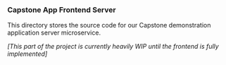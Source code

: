 ### Capstone App Frontend Server
This directory stores the source code for our Capstone demonstration application server microservice.

*[This part of the project is currently heavily WIP until the frontend is fully implemented]*
